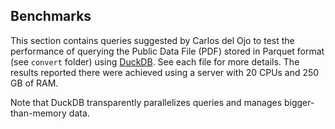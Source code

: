 ## Benchmarks

This section contains queries suggested by Carlos del Ojo to test the performance of querying the Public Data File (PDF) stored in Parquet format (see `convert` folder) using [DuckDB](https://duckdb.org/). See each file for more details. The results reported there were achieved using a server with 20 CPUs and 250 GB of RAM.

Note that DuckDB transparently parallelizes queries and manages bigger-than-memory data.

